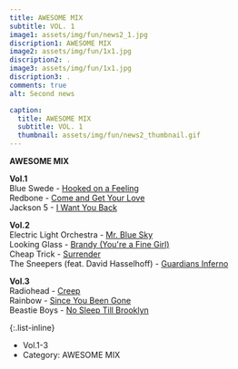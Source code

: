 ```yaml
---
title: AWESOME MIX
subtitle: VOL. 1
image1: assets/img/fun/news2_1.jpg
discription1: AWESOME MIX
image2: assets/img/fun/1x1.jpg
discription2: .
image3: assets/img/fun/1x1.jpg
discription3: .
comments: true
alt: Second news

caption:
  title: AWESOME MIX
  subtitle: VOL. 1
  thumbnail: assets/img/fun/news2_thumbnail.gif
---
```

**AWESOME MIX** <br>

**Vol.1** <br>
Blue Swede - [Hooked on a Feeling](https://www.youtube.com/watch?v=7q0UTFq-o-o&ab_channel=Bj%C3%B6rnSkifs-Topic) <br>
Redbone - [Come and Get Your Love](https://www.youtube.com/watch?v=bc0KhhjJP98&ab_channel=RedboneVEVO) <br>
Jackson 5 - [I Want You Back](https://www.youtube.com/watch?v=DGDyAb6pePo&ab_channel=JoelGustafsson) <br>

**Vol.2** <br>
Electric Light Orchestra - [Mr. Blue Sky](https://www.youtube.com/watch?v=bJ8Sz8CJY5g&ab_channel=ElectricLightOrchestra-Topic) <br>
Looking Glass - [Brandy (You're a Fine Girl)](https://www.youtube.com/watch?v=DVx8L7a3MuE&ab_channel=LookingGlassVEVO) <br>
Cheap Trick - [Surrender](https://www.youtube.com/watch?v=4gH9-YxLvyk&ab_channel=CheapTrick-Topic) <br>
The Sneepers (feat. David Hasselhoff) - [Guardians Inferno](https://www.youtube.com/watch?v=3MMMe1drnZY&ab_channel=MarvelEntertainment) <br>

**Vol.3** <br>
Radiohead - [Creep](https://www.youtube.com/watch?v=zFYEYRcjK2g&ab_channel=Radiohead-Topic) <br>
Rainbow - [Since You Been Gone](https://www.youtube.com/watch?v=ulHO6WNw1Ts&ab_channel=%E2%99%AAFenderGibsonSounds%E2%99%AA) <br>
Beastie Boys - [No Sleep Till Brooklyn](https://www.youtube.com/watch?v=9b9-S5EB0mw&ab_channel=BeastieBoys-Topic) <br>


{:.list-inline}
- Vol.1-3
- Category: AWESOME MIX


